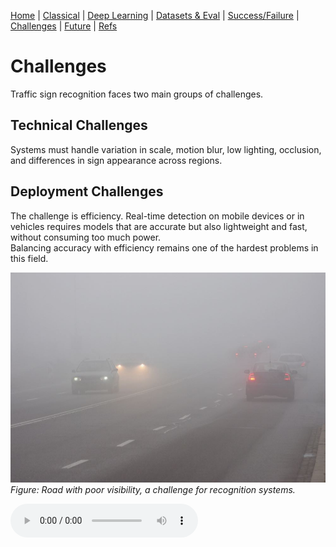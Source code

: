 [Home](index.md) | [Classical](classical.md) | [Deep Learning](deep-learning.md) | [Datasets & Eval](datasets.md) | [Success/Failure](successes-failures.md) | [Challenges](challenges.md) | [Future](future.md) | [Refs](bibliography.md)

# Challenges

Traffic sign recognition faces two main groups of challenges.

## Technical Challenges
Systems must handle variation in scale, motion blur, low lighting, occlusion, and differences in sign appearance across regions.

## Deployment Challenges
The challenge is efficiency. Real-time detection on mobile devices or in vehicles requires models that are accurate but also lightweight and fast, without consuming too much power.  
Balancing accuracy with efficiency remains one of the hardest problems in this field.

![Foggy Road](assets/images/foggy-road.jpg)  
*Figure: Road with poor visibility, a challenge for recognition systems.*

<audio controls src="assets/audio/challenges.mp3">Your browser does not support audio.</audio>

